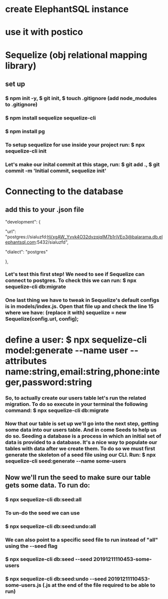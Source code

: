 # create ElephantSQL instance

# use it with postico

# Sequelize (obj relational mapping library)

## set up

### $ npm init -y, $ git init, $ touch .gitignore (add node_modules to .gitignore)

### $ npm install sequelize sequelize-cli

### $ npm install pg

### To setup sequelize for use inside your project run: $ npx sequelize-cli init

### Let's make our inital commit at this stage, run: $ git add ., $ git commit -m 'Initial commit, sequelize init'

# Connecting to the database

## add this to your .json file

"development": {

"url": "postgres://sialuzfd:hVxgAW_Yvvk4O32dvzqjqIM7b1rjVEo3@balarama.db.elephantsql.com:5432/sialuzfd",

"dialect": "postgres"

},

### Let's test this first step! We need to see if Sequelize can connect to postgres. To check this we can run: $ npx sequelize-cli db:migrate

### One last thing we have to tweak in Sequelize's default configs is in models/index.js. Open that file up and check the line 15 where we have: (replace it with) sequelize = new Sequelize(config.url, config);

# define a user: $ npx sequelize-cli model:generate --name user --attributes name:string,email:string,phone:integer,password:string

### So, to actually create our users table let's run the related migration. To do so execute in your terminal the following command: $ npx sequelize-cli db:migrate

### Now that our table is set up we'll go into the next step, getting some data into our users table. And in come Seeds to help us do so. Seeding a database is a process in which an initial set of data is provided to a database. It's a nice way to populate our tables with data after we create them. To do so we must first generate the skeleton of a seed file using our CLI. Run: $ npx sequelize-cli seed:generate --name some-users

## Now we'll run the seed to make sure our table gets some data. To run do:

### $ npx sequelize-cli db:seed:all

### To un-do the seed we can use

### $ npx sequelize-cli db:seed:undo:all

### We can also point to a specific seed file to run instead of "all" using the --seed flag

### $ npx sequelize-cli db:seed --seed 20191211110453-some-users

### $ npx sequelize-cli db:seed:undo --seed 20191211110453-some-users.js (.js at the end of the file required to be able to run)

